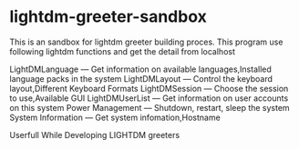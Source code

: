 # lightdm-greeter-sandbox

This is an sandbox for lightdm greeter building proces.
This program use following lightdm functions and get the detail from localhost

LightDMLanguage — Get information on available languages,Installed language packs in the system
LightDMLayout — Control the keyboard layout,Different Keyboard Formats
LightDMSession — Choose the session to use,Available GUI
LightDMUserList — Get information on user accounts on this system
Power Management — Shutdown, restart, sleep the system
System Information — Get system infomation,Hostname

Userfull While Developing LIGHTDM greeters
